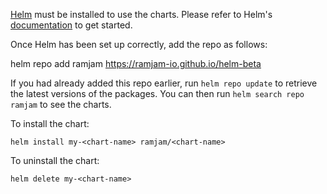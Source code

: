 [Helm](https://helm.sh) must be installed to use the charts.  Please refer to
Helm's [documentation](https://helm.sh/docs) to get started.

Once Helm has been set up correctly, add the repo as follows:

  helm repo add ramjam https://ramjam-io.github.io/helm-beta

If you had already added this repo earlier, run `helm repo update` to retrieve
the latest versions of the packages.  You can then run `helm search repo
ramjam` to see the charts.

To install the <chart-name> chart:

    helm install my-<chart-name> ramjam/<chart-name>

To uninstall the chart:

    helm delete my-<chart-name>
